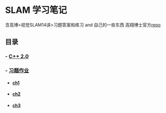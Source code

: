 # SLAM 学习笔记
含高博<视觉SLAM14讲>习题答案和练习 and 自己的一些东西
高翔博士官方[repo](https://github.com/gaoxiang12/slambook2)

## 目录
### - [C++ 2.0](./CPP11)
### - [习题作业](./book2/assignment)
- #### [ch1](./book2/assignment/ch1)
- #### [ch2](./book2/assignment/ch2)
- #### [ch3](./book2/assignment/ch3)


